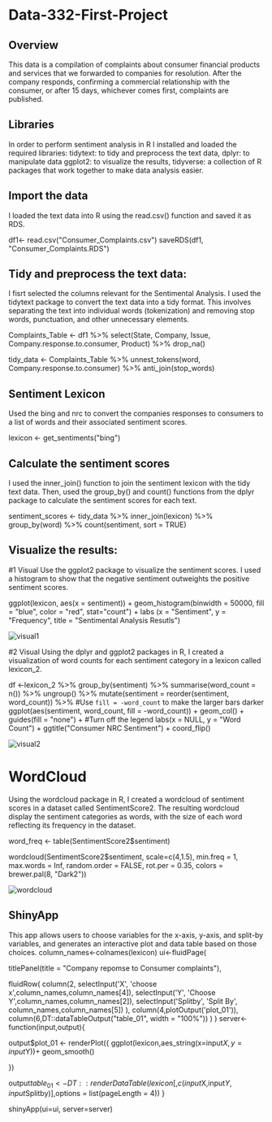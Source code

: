 # Data-332-First-Project



## Overview 

This data is a compilation of complaints about consumer financial products and services that we forwarded to companies for resolution. After the company responds, confirming a commercial relationship with the consumer, or after 15 days, whichever comes first, complaints are published.

## Libraries 

In order to perform sentiment analysis in R I installed and loaded the required libraries: tidytext: to tidy and preprocess the text data, dplyr: to manipulate data
ggplot2: to visualize the results, tidyverse: a collection of R packages that work together to make data analysis easier.

## Import the data 

I loaded the text data into R using the read.csv() function and saved it as RDS. 

df1<- read.csv("Consumer_Complaints.csv")
saveRDS(df1, "Consumer_Complaints.RDS")

## Tidy and preprocess the text data:
I fisrt selected the columns relevant for the Sentimental Analysis. I used the tidytext package to convert the text data into a tidy format. This involves separating the text into individual words (tokenization) and removing stop words, punctuation, and other unnecessary elements.

Complaints_Table <- df1 %>%
  select(State, Company, Issue, Company.response.to.consumer, Product) %>%
 drop_na()

tidy_data <- Complaints_Table %>%
  unnest_tokens(word, Company.response.to.consumer) %>%
  anti_join(stop_words)


## Sentiment Lexicon 
 
 Used the bing and nrc to convert the companies responses to consumers to a list of words and their associated sentiment scores. 
 
 lexicon <- get_sentiments("bing")
  
## Calculate the sentiment scores

I used the inner_join() function to join the sentiment lexicon with the tidy text data. Then, used the group_by() and count() functions from the dplyr package to calculate the sentiment scores for each text.

sentiment_scores <- tidy_data %>% 
  inner_join(lexicon) %>% 
  group_by(word) %>% 
  count(sentiment, sort = TRUE) 
  
## Visualize the results: 
 #1 Visual 
Use the ggplot2 package to visualize the sentiment scores. I used a histogram to show that the negative sentiment outweights the positive sentiment scores. 

ggplot(lexicon, aes(x = sentiment)) + 
  geom_histogram(binwidth = 50000, fill = "blue", color = "red", stat="count") + 
  labs (x = "Sentiment", y = "Frequency", title = "Sentimental Analysis Resutls")
  
![visual1](https://user-images.githubusercontent.com/118493723/223335442-5c70d6c9-c507-4891-8c19-54a0bb172498.png)


#2 Visual
Using the dplyr and ggplot2 packages in R, I created a visualization of word counts for each sentiment category in a lexicon called lexicon_2.


df <-lexicon_2 %>%
  group_by(sentiment) %>%
  summarise(word_count = n()) %>%
  ungroup() %>%
  mutate(sentiment = reorder(sentiment, word_count)) %>%
  #Use `fill = -word_count` to make the larger bars darker
  ggplot(aes(sentiment, word_count, fill = -word_count)) +
  geom_col() +
  guides(fill = "none") + #Turn off the legend
  labs(x = NULL, y = "Word Count") +
  ggtitle("Consumer NRC Sentiment") +
  coord_flip()
  
![visual2](https://user-images.githubusercontent.com/118493723/223335209-95899cfd-cd88-4510-b894-15b260a4bbce.png)

# WordCloud
 Using the wordcloud package in R, I created a wordcloud of sentiment scores in a dataset called SentimentScore2. The resulting wordcloud display the sentiment categories as words, with the size of each word reflecting its frequency in the dataset.
 
word_freq <- table(SentimentScore2$sentiment)

wordcloud(SentimentScore2$sentiment, scale=c(4,1.5), 
          min.freq = 1, max.words = Inf, 
          random.order = FALSE,
          rot.per = 0.35, colors = brewer.pal(8, "Dark2")) 
          
![wordcloud](https://user-images.githubusercontent.com/118493723/223335373-188bacb5-d1be-478a-ace0-1dc2bf2df45c.png)


## ShinyApp 
 This app allows users to choose variables for the x-axis, y-axis, and split-by variables, and generates an interactive plot and data table based on those choices.
column_names<-colnames(lexicon)
ui<-fluidPage( 
  
  titlePanel(title = "Company repomse to Consumer complaints"),
  
  
  fluidRow(
    column(2,
           selectInput('X', 'choose x',column_names,column_names[4]),
           selectInput('Y', 'Choose Y',column_names,column_names[2]),
           selectInput('Splitby', 'Split By', column_names,column_names[5])
    ),
    column(4,plotOutput('plot_01')),
    column(6,DT::dataTableOutput("table_01", width = "100%"))
  )
)
server<-function(input,output){
  
  output$plot_01 <- renderPlot({
    ggplot(lexicon,aes_string(x=input$X,y=input$Y))+
      geom_smooth()
    
  })
  
  output$table_01<-DT::renderDataTable(lexicon[,c(input$X,input$Y,input$Splitby)],options = list(pageLength = 4))
}

shinyApp(ui=ui, server=server)
